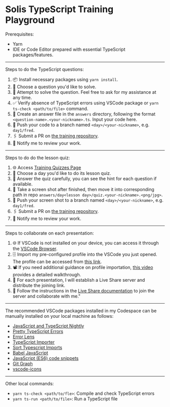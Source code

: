 # Solis TypeScript Training Playground

Prerequisites:

- Yarn
- IDE or Code Editor prepared with essential TypeScript packages/features.

---

Steps to do the TypeScript questions:

1. 📦 Install necessary packages using `yarn install`.
2. 🧩 Choose a question you'd like to solve.
3. 💪 Attempt to solve the question. Feel free to ask for my assistance at any time.
4. ✅ Verify absence of TypeScript errors using VSCode package or `yarn ts-check <path/to/file>` command.
5. 📃 Create an answer file in the `answers` directory, following the format `<question-name>.<your-nickname>.ts`. Input your code here.
6. 🚀 Push your code to a branch named `<day>/<your-nickname>`, e.g. `day1/fred`.
7. 🖇️ Submit a PR on [the training repository](https://github.com/frederickchan179/Solis-TypeScript-Training/pulls).
8. 🔔 Notify me to review your work.

---

Steps to do do the lesson quiz:

1. 🌐 Access [Training Quizzes Page](https://frederickchan179.github.io/Solis-TypeScript-Training/)
2. 🧩 Choose a day you'd like to do its lesson quiz.
3. 💪 Answer the quiz carefully, you can see the hint for each question if available.
4. 📸 Take a screen shot after finished, then move it into corresponding path in repo `answers/day<lesson day>/quiz.<your-nickname>.<png/jpg>`.
5. 🚀 Push your screen shot to a branch named `<day>/<your-nickname>`, e.g. `day1/fred`.
6. 🖇️ Submit a PR on [the training repository](https://github.com/frederickchan179/Solis-TypeScript-Training/pulls).
7. 🔔 Notify me to review your work.

---

Steps to collaborate on each presentation:

1. 🌐 If VSCode is not installed on your device, you can access it through the [VSCode Browser](https://vscode.dev/).
2. 🗄️ Import my pre-configured profile into the VSCode you just opened. The profile can be accessed from [this link](https://gist.github.com/frederickchan179/7c53f7fe24831380e099d92ae6f7aeb7).
3. 📽️ If you need additional guidance on profile importation, [this video](assets/import-profile.mp4) provides a detailed walkthrough.
4. 💌 For each presentation, I will establish a Live Share server and distribute the joining link.
5. 👐 Follow the instructions in the [Live Share documentation](https://code.visualstudio.com/learn/collaboration/live-share) to join the server and collaborate with me."

---

The recommended VSCode packages installed in my Codespace can be manually installed on your local machine as follows:

- [JavaScript and TypeScript Nightly](https://marketplace.visualstudio.com/items?itemName=ms-vscode.vscode-typescript-next)
- [Pretty TypeScript Errors](https://marketplace.visualstudio.com/items?itemName=yoavbls.pretty-ts-errors)
- [Error Lens](https://marketplace.visualstudio.com/items?itemName=usernamehw.errorlens)
- [TypeScript Importer](https://marketplace.visualstudio.com/items?itemName=pmneo.tsimporter)
- [Sort Typescript Imports](https://marketplace.visualstudio.com/items?itemName=miclo.sort-typescript-imports)
- [Babel JavaScript](https://marketplace.visualstudio.com/items?itemName=mgmcdermott.vscode-language-babel)
- [JavaScript (ES6) code snippets](https://marketplace.visualstudio.com/items?itemName=xabikos.JavaScriptSnippets)
- [Git Graph](https://marketplace.visualstudio.com/items?itemName=mhutchie.git-graph)
- [vscode-icons](https://marketplace.visualstudio.com/items?itemName=vscode-icons-team.vscode-icons)

---

Other local commands:

- `yarn ts-check <path/to/fle>`: Compile and check TypeScript errors
- `yarn ts-run <path/to/file>`: Run a TypeScript file
